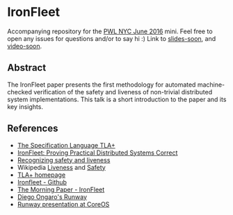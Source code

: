 # IronFleetAccompanying repository for the [PWL NYC June 2016](http://www.meetup.com/papers-we-love/events/231394908/) mini. Feel free to open any issues for questions and/or to say hi :)Link to [slides-soon](https://speakerdeck.com/randommood/), and [video-soon](#).## AbstractThe IronFleet paper presents the first methodology for automated machine-checked verification of the safety and liveness of non-trivial distributed system implementations. This talk is a short introduction to the paper and its key insights.## References* [The Specification Language TLA+](http://research.microsoft.com/en-us/um/people/lamport/pubs/commentary-web.pdf)* [IronFleet: Proving Practical Distributed Systems Correct](http://research.microsoft.com/pubs/255833/Ironfleet-SOSP2015-twocol.pdf)* [Recognizing safety and liveness](https://www.cs.cornell.edu/fbs/publications/RecSafeLive.pdf)* Wikipedia [Liveness](https://en.wikipedia.org/wiki/Liveness) and [Safety](https://en.wikipedia.org/wiki/Safety_(distributed_computing))* [TLA+ homepage](http://research.microsoft.com/en-us/um/people/lamport/tla/tla.html)* [Ironfleet - Github](https://github.com/Microsoft/Ironclad/tree/master/ironfleet)* [The Morning Paper - IronFleet](http://blog.acolyer.org/2015/10/15/ironfleet-proving-practical-distributed-systems-correc/)* [Diego Ongaro's Runway](https://medium.com/salesforce-open-source/runway-intro-dc0d9578e248#.7vy598cjd)* [Runway presentation at CoreOS](https://www.youtube.com/watch?v=BAZHZG-8ayo)